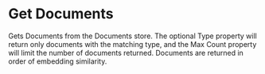 # Get Documents

Gets Documents from the Documents store. The optional Type property will return only documents with the matching type, and the Max Count property will limit the number of documents returned. Documents are returned in order of embedding similarity.
